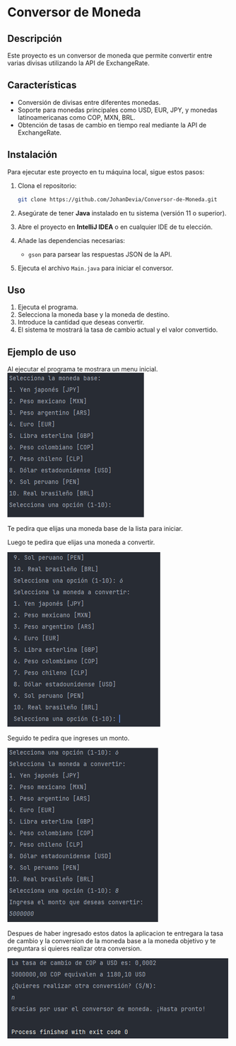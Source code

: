 # Conversor de Moneda

## Descripción
Este proyecto es un conversor de moneda que permite convertir entre varias divisas utilizando la API de ExchangeRate.

## Características
- Conversión de divisas entre diferentes monedas.
- Soporte para monedas principales como USD, EUR, JPY, y monedas latinoamericanas como COP, MXN, BRL.
- Obtención de tasas de cambio en tiempo real mediante la API de ExchangeRate.

## Instalación
Para ejecutar este proyecto en tu máquina local, sigue estos pasos:

1. Clona el repositorio:
    ```bash
    git clone https://github.com/JohanDevia/Conversor-de-Moneda.git
    ```
2. Asegúrate de tener **Java** instalado en tu sistema (versión 11 o superior).

3. Abre el proyecto en **IntelliJ IDEA** o en cualquier IDE de tu elección.

4. Añade las dependencias necesarias:
    - `gson` para parsear las respuestas JSON de la API.

5. Ejecuta el archivo `Main.java` para iniciar el conversor.

## Uso
1. Ejecuta el programa.
2. Selecciona la moneda base y la moneda de destino.
3. Introduce la cantidad que deseas convertir.
4. El sistema te mostrará la tasa de cambio actual y el valor convertido.

## Ejemplo de uso
Al ejecutar el programa te mostrara un menu inicial.
![img.png](img.png)

Te pedira que elijas una moneda base de la lista para iniciar.

Luego te pedira que elijas una moneda a convertir.

![img_1.png](img_1.png)

Seguido te pedira que ingreses un monto.

![img_2.png](img_2.png)

Despues de haber ingresado estos datos la aplicacion te entregara 
la tasa de cambio y la conversion de la moneda base a la moneda objetivo
y te preguntara si quieres realizar otra conversion.

![img_3.png](img_3.png)
